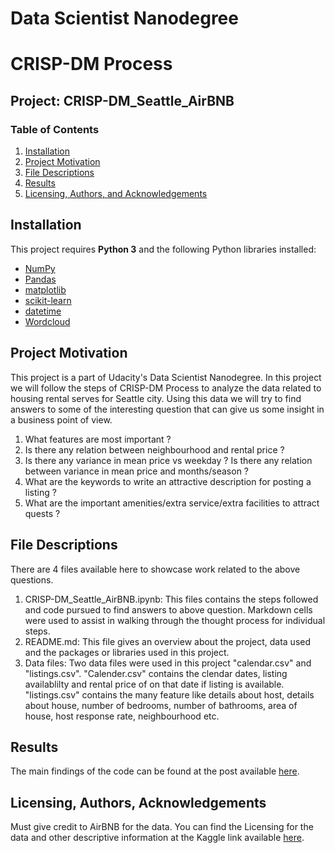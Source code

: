 # Data Scientist Nanodegree
# CRISP-DM Process
## Project: CRISP-DM_Seattle_AirBNB

### Table of Contents

1. [Installation](#installation)
2. [Project Motivation](#motivation)
3. [File Descriptions](#files)
4. [Results](#results)
5. [Licensing, Authors, and Acknowledgements](#licensing)

## Installation <a name="installation"></a>

This project requires **Python 3** and the following Python libraries installed:

- [NumPy](http://www.numpy.org/)
- [Pandas](http://pandas.pydata.org/)
- [matplotlib](http://matplotlib.org/)
- [scikit-learn](http://scikit-learn.org/stable/)
- [datetime](https://pypi.org/project/DateTime/)
- [Wordcloud](https://pypi.org/project/wordcloud/)

## Project Motivation<a name="motivation"></a>

This project is a part of Udacity's Data Scientist Nanodegree. In this project we will follow the steps of CRISP-DM Process to analyze the data related to housing rental serves for Seattle city. Using this data we will try to find answers to some of the interesting question that can give us some insight in a business point of view.

1. What features are most important ?
2. Is there any relation between neighbourhood and rental price ?
3. Is there any variance in mean price vs weekday ? Is there any relation between variance in mean price and months/season ? 
4. What are the keywords to write an attractive description for posting a listing ?
5. What are the important amenities/extra service/extra facilities to attract quests ?


## File Descriptions <a name="files"></a>

There are 4 files available here to showcase work related to the above questions. 
1. CRISP-DM_Seattle_AirBNB.ipynb: This files contains the steps followed and code pursued to find answers to above question. Markdown cells were used to assist in walking through the thought process for individual steps.
2. README.md: This file gives an overview about the project, data used and the packages or libraries used in this project. 
3. Data files: Two data files were used in this project "calendar.csv" and "listings.csv". 
	"Calender.csv" contains the clendar dates, listing  availablilty and rental price of on that date if listing is available.
	"listings.csv" contains the many feature like details about host, details about house, number of bedrooms, number of bathrooms, area 		of house, host response rate, neighbourhood etc.


## Results<a name="results"></a>

The main findings of the code can be found at the post available [here](https://medium.com/@gauravbhardwaj2020/rethink-before-placing-a-listing-for-housing-rental-service-aa011ea21c7a).

## Licensing, Authors, Acknowledgements<a name="licensing"></a>

Must give credit to AirBNB for the data.  You can find the Licensing for the data and other descriptive information at the Kaggle link available [here](https://www.kaggle.com/airbnb/seattle/data). 

